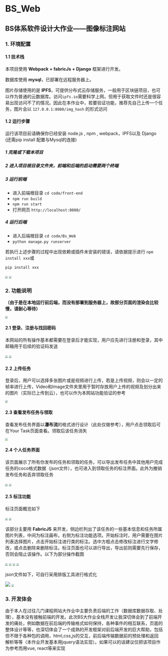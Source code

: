 # BS_Web

## BS体系软件设计大作业——图像标注网站



### 1. 环境配置

#### 1.1 技术栈

本项目使用 **Webpack + fabricJs + Django** 框架进行开发。

数据库使用 **mysql**，已部署在远程服务器上。

图片存储使用的是 **IPFS**，可提供分布式云存储服务，一般用于区块链项目，也可以作为普通的云数据库。访问`ipfs.io`需要科学上网，但用于获取文件时还是很容易出现访问不了的情况。因此在本作业中，若要验证功能，推荐先自己上传一个任务，图片会以 `127.0.0.1:8080/img_hash` 的形式访问



#### 1.2 运行步骤

运行该项目前请确保你已经安装 node.js , npm , webpack，IPFS以及 Django (还需pip install 配置与Mysql的连接)

##### 1 克隆或下载本项目

##### 2 进入项目根目录文件夹，前端和后端的启动需要两个终端

##### 3 运行前端

- 进入前端根目录 `cd code/front-end`
- `npm run build`
- `npm run start`
- 打开网页 `http://localhost:8080/`

##### 4 运行后端

- 进入后端根目录 `cd code/Bs_Web`
- `python manage.py runserver`



若执行上述步骤的过程中出现依赖或插件未安装的错误，请依据提示进行 `npm install xxx`或

 `pip install xxx`

<img src="screenshot\1.png" style="zoom:50%;" />



<img src="screenshot\2.png" style="zoom:50%;" />

### 2. 功能说明

**（由于是在本地运行前后端，而没有部署到服务器上，故部分页面的渲染会比较慢，请耐心等待）**

<img src="screenshot\3.png" style="zoom:50%;" />

#### 2.1 登录、注册与找回密码

本网站的所有操作基本都需要在登录后才能实现，用户应先进行注册和登录，其中邮箱用于后续的验证码发送

<img src="screenshot\4.png" style="zoom:50%;" />

<img src="screenshot\5.png" style="zoom:50%;" />

#### 2.2 上传任务

登录后，用户可以选择多张图片或是视频进行上传，若是上传视频，则会以一定的帧率进行上传，Video和Image文件夹里用于暂时存放用户上传的视频及划分出来的图片（实际已上传到云），也可以作为本网站功能验证的参考

<img src="screenshot\6.png" style="zoom:50%;" />

#### 2.3 查看发布任务与领取

查看发布任务界面以**瀑布流**的格式进行设计（此处仅做参考），用户点击领取后可在Your Task页面查看。领取后该任务消失

<img src="screenshot\7.png" style="zoom:50%;" />

#### 2.4 个人任务界面

该页面展示了所有你发布的任务和领取的任务，可以导出发布任务中其他用户完成任务的coco格式数据（json文件），也可进入到领取任务的标注界面。此外为撤销发布任务和丢弃领取任务

<img src="screenshot\8.png" style="zoom:50%;" />

<img src="screenshot\9.png" style="zoom:50%;" />

#### 2.5 标注功能

标注页面概览如下

<img src="screenshot\10.png" style="zoom:50%;" />

<img src="screenshot\11.png" style="zoom:50%;" />



该部分主要用 **FabricJS** 来开发，侧边栏列出了该任务的一些基本信息和任务所属图片列表，中间为标注画布，右侧为标注功能选项。开始标注时，用户需要在图片列表选择图片，点击开始标注进行类的标注。选中方框点击修改标注进行文字修改，或点击删除来删除标注。标注页面也可以进行导出，导出前则需要先行保存，否则会阻止该操作。以下为部分操作截图



<img src="screenshot\12.png" style="zoom:50%;" />

<img src="screenshot\13.png" style="zoom:50%;" />

<img src="screenshot\14.png" style="zoom:50%;" />

<img src="screenshot\15.png" style="zoom:50%;" />



json文件如下，可自行采用排版工具进行格式化

<img src="screenshot\16.png" />

<img src="screenshot\17.png" style="zoom:50%;" />



### 3. 开发体会

由于本人在过往几门课程网站大作业中主要负责后端的工作（数据库数据存取、处理），基本没有接触前端的开发。此次BS大作业全栈开发让我深切体会到了前端开发的痛处，例如数据在前后端的传输格式如何保持，各种事件的相互联系，页面的整体设计等等，也深切体会了一个成熟的开发框架对前后端开发的巨大帮助，包括但不限于各种包的调用，html,css,js的交互，前后端传输数据前的预处理和返回解析等等（本作业开发基本用jquery语法实现）。如果可以的话建议仅把该项目作为参考而用vue, react等来实现

